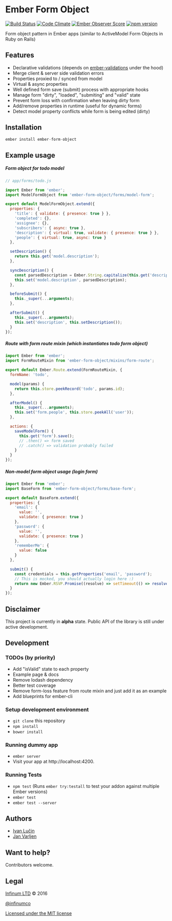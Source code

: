 # Ember Form Object

[![Build Status](https://semaphoreci.com/api/v1/ilucin/ember-form-object/branches/master/shields_badge.svg)](https://semaphoreci.com/ilucin/ember-form-object)
[![Code Climate](https://codeclimate.com/github/infinum/ember-form-object/badges/gpa.svg)](https://codeclimate.com/github/infinum/ember-form-object)
[![Ember Observer Score](https://emberobserver.com/badges/ember-form-object.svg)](https://emberobserver.com/addons/ember-form-object)
[![npm version](https://badge.fury.io/js/ember-form-object.svg)](http://badge.fury.io/js/ember-form-object)

Form object pattern in Ember apps (similar to ActiveModel Form Objects in Ruby on Rails)

## Features

* Declarative validations (depends on [ember-validations](https://github.com/DockYard/ember-validations) under the hood)
* Merge client & server side validation errors
* Properties proxied to / synced from model
* Virtual & async properties
* Well defined form save (submit) process with appropriate hooks
* Manage form "dirty", "loaded", "submiting" and "valid" state
* Prevent form loss with confirmation when leaving dirty form
* Add/remove properties in runtime (useful for dynamic forms)
* Detect model property conflicts while form is being edited (dirty)

## Installation

```javascript
ember install ember-form-object
```

## Example usage

##### Form object for todo model
```javascript
// app/forms/todo.js

import Ember from 'ember';
import ModelFormObject from 'ember-form-object/forms/model-form';

export default ModelFormObject.extend({
  properties: {
    'title': { validate: { presence: true } },
    'completed': {},
    'assignee': {},
    'subscribers': { async: true },
    'description': { virtual: true, validate: { presence: true } },
    'people': { virtual: true, async: true }
  },

  setDescription() {
    return this.get('model.description');
  },

  syncDescription() {
    const parsedDescription = Ember.String.capitalize(this.get('description').trim());
    this.set('model.description', parsedDescription);
  },

  beforeSubmit() {
    this._super(...arguments);
  },

  afterSubmit() {
    this._super(...arguments);
    this.set('description', this.setDescription());
  }
});
```

##### Route with form route mixin (which instantiates todo form object)
```javascript
import Ember from 'ember';
import FormRouteMixin from 'ember-form-object/mixins/form-route';

export default Ember.Route.extend(FormRouteMixin, {
  formName: 'todo',

  model(params) {
    return this.store.peekRecord('todo', params.id);
  },

  afterModel() {
    this._super(...arguments);
    this.set('form.people', this.store.peekAll('user'));
  },

  actions: {
    saveModelForm() {
      this.get('form').save();
      // .then() => form saved
      // .catch() => validation probably failed
    }
  }
});
```

##### Non-model form object usage (login form)
```javascript
import Ember from 'ember';
import BaseForm from 'ember-form-object/forms/base-form';

export default BaseForm.extend({
  properties: {
    'email': {
      value: '',
      validate: { presence: true }
    },
    'password': {
      value: '',
      validate: { presence: true }
    },
    'rememberMe': {
      value: false
    }
  },

  submit() {
    const credentials = this.getProperties('email', 'password');
    // This is mocked, you should actually login here :)
    return new Ember.RSVP.Promise((resolve) => setTimeout(() => resolve(credentials), 1000));
  }
});

```

## Disclaimer

This project is currently in **alpha** state. Public API of the library is still under active development.

## Development

### TODOs (by priority)
* Add "isValid" state to each property
* Example page & docs
* Remove lodash dependency
* Better test coverage
* Remove form-loss feature from route mixin and just add it as an example
* Add blueprints for ember-cli

### Setup development environment

* `git clone` this repository
* `npm install`
* `bower install`

### Running dummy app

* `ember server`
* Visit your app at http://localhost:4200.

### Running Tests

* `npm test` (Runs `ember try:testall` to test your addon against multiple Ember versions)
* `ember test`
* `ember test --server`

## Authors ##

* [Ivan Lučin](http://github.com/ilucin)
* [Jan Varljen](http://github.com/janvarljen)

## Want to help? ##

Contributors welcome.

## Legal ##

[Infinum LTD](http://infinum.co) &copy; 2016

[@infinumco](http://twitter.com/infinumco)

[Licensed under the MIT license](http://www.opensource.org/licenses/mit-license.php)
